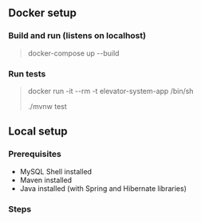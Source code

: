 ## Docker setup

### Build and run (listens on localhost)
> docker-compose up --build

### Run tests
> docker run -it --rm -t elevator-system-app /bin/sh
>
> ./mvnw test

## Local setup
### Prerequisites

- MySQL Shell installed
- Maven installed
- Java installed (with Spring and Hibernate libraries)

### Steps
